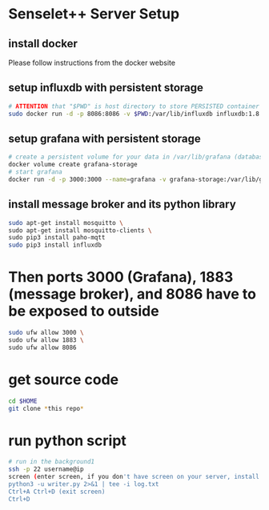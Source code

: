 # Senselet++ Server Setup

## install docker
Please follow instructions from the docker website

## setup influxdb with persistent storage
```bash
# ATTENTION that "$PWD" is host directory to store PERSISTED container data (when InfluxDB crashes, data still reside here. In that situation, just run this command again to recover data from old instance), this could be changed to any directory you want.
sudo docker run -d -p 8086:8086 -v $PWD:/var/lib/influxdb influxdb:1.8
```
## setup grafana with persistent storage
```bash
# create a persistent volume for your data in /var/lib/grafana (database and plugins)
docker volume create grafana-storage
# start grafana
docker run -d -p 3000:3000 --name=grafana -v grafana-storage:/var/lib/grafana grafana/grafana-enterprise
```
## install message broker and its python library
```bash
sudo apt-get install mosquitto \
sudo apt-get install mosquitto-clients \
sudo pip3 install paho-mqtt
sudo pip3 install influxdb
```

# Then ports 3000 (Grafana), 1883 (message broker), and 8086 have to be exposed to outside
```bash
sudo ufw allow 3000 \
sudo ufw allow 1883 \
sudo ufw allow 8086
```

# get source code
```bash
cd $HOME
git clone *this repo*
```

# run python script
```bash
# run in the background1
ssh -p 22 username@ip
screen (enter screen, if you don't have screen on your server, install it)
python3 -u writer.py 2>&1 | tee -i log.txt
Ctrl+A Ctrl+D (exit screen)
Ctrl+D
```
